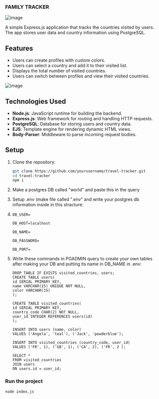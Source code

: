 ### FAMILY TRACKER
![image](https://github.com/user-attachments/assets/2915f8c9-ad42-421b-b598-95f576ae9c8d)

A simple Express.js application that tracks the countries visited by users. The app stores user data and country information using PostgreSQL.
  
## Features 

- Users can create profiles with custom colors.
- Users can select a country and add it to their visited list.
- Displays the total number of visited countries.
- Users can switch between profiles and view their visited countries.

![image](https://github.com/user-attachments/assets/095dda9e-a78f-49ed-9bfd-39483f83ab82)


## Technologies Used

- **Node.js**: JavaScript runtime for building the backend.
- **Express.js**: Web framework for routing and handling HTTP requests.
- **PostgreSQL**: Database for storing users and country data.
- **EJS**: Template engine for rendering dynamic HTML views.
- **Body-Parser**: Middleware to parse incoming request bodies.

## Setup

1. Clone the repository:
   ```bash
   git clone https://github.com/yourusername/travel-tracker.git
   cd travel-tracker
   npm i
   ```
2. Make a postgres DB called "world" and paste this in the query
3. Setup .env (make file called ".env" and write your postgres db information inside in this stracture:
4. ```
   DB_USER=
   
   DB_HOST=localhost
   
   DB_NAME=
   
   DB_PASSWORD=
   
   DB_PORT=
   ```


4.  Write these commands in PGADMIN query to create your own tables after making your DB and putting its name in DB_NAME in .env:
    ``` 
    DROP TABLE IF EXISTS visited_countries, users;
    CREATE TABLE users(
    id SERIAL PRIMARY KEY,
    name VARCHAR(15) UNIQUE NOT NULL,
    color VARCHAR(15)
    );
  
    CREATE TABLE visited_countries(
    id SERIAL PRIMARY KEY,
    country_code CHAR(2) NOT NULL,
    user_id INTEGER REFERENCES users(id)
    );
  
    INSERT INTO users (name, color)
    VALUES ('Angela', 'teal'), ('Jack', 'powderblue');
  
    INSERT INTO visited_countries (country_code, user_id)
    VALUES ('FR', 1), ('GB', 1), ('CA', 2), ('FR', 2 );
  
    SELECT *
    FROM visited_countries
    JOIN users
    ON users.id = user_id;
    ```

### Run the project 
```
node index.js
```

  
   
       
